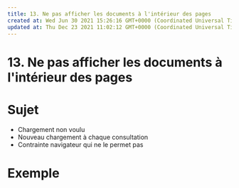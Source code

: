 ```yaml
---
title: 13. Ne pas afficher les documents à l'intérieur des pages
created at: Wed Jun 30 2021 15:26:16 GMT+0000 (Coordinated Universal Time)
updated at: Thu Dec 23 2021 11:02:12 GMT+0000 (Coordinated Universal Time)
---
```


# 13. Ne pas afficher les documents à l'intérieur des pages

# Sujet

- Chargement non voulu
- Nouveau chargement à chaque consultation
- Contrainte navigateur qui ne le permet pas

# Exemple

<TBD>
